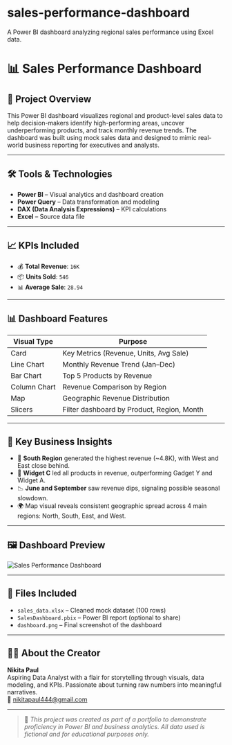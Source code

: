 # sales-performance-dashboard
A Power BI dashboard analyzing regional sales performance using Excel data.
# 📊 Sales Performance Dashboard

## 🎯 Project Overview
This Power BI dashboard visualizes regional and product-level sales data to help decision-makers identify high-performing areas, uncover underperforming products, and track monthly revenue trends. The dashboard was built using mock sales data and designed to mimic real-world business reporting for executives and analysts.

---

## 🛠 Tools & Technologies
- **Power BI** – Visual analytics and dashboard creation
- **Power Query** – Data transformation and modeling
- **DAX (Data Analysis Expressions)** – KPI calculations
- **Excel** – Source data file

---

## 📈 KPIs Included
- 💰 **Total Revenue**: `16K`
- 📦 **Units Sold**: `546`
- 📊 **Average Sale**: `28.94`

---

## 📊 Dashboard Features

| Visual Type       | Purpose                              |
|-------------------|---------------------------------------|
| Card              | Key Metrics (Revenue, Units, Avg Sale) |
| Line Chart        | Monthly Revenue Trend (Jan–Dec)        |
| Bar Chart         | Top 5 Products by Revenue              |
| Column Chart      | Revenue Comparison by Region           |
| Map               | Geographic Revenue Distribution        |
| Slicers           | Filter dashboard by Product, Region, Month |

---

## 📌 Key Business Insights
- 🔼 **South Region** generated the highest revenue (~4.8K), with West and East close behind.
- 🎯 **Widget C** led all products in revenue, outperforming Gadget Y and Widget A.
- 📉 **June and September** saw revenue dips, signaling possible seasonal slowdown.
- 🌍 Map visual reveals consistent geographic spread across 4 main regions: North, South, East, and West.

---

## 🖼️ Dashboard Preview

![Sales Performance Dashboard](dashboard.png)

---

## 📁 Files Included
- `sales_data.xlsx` – Cleaned mock dataset (100 rows)
- `SalesDashboard.pbix` – Power BI report (optional to share)
- `dashboard.png` – Final screenshot of the dashboard

---

## 👩‍💻 About the Creator
**Nikita Paul**  
Aspiring Data Analyst with a flair for storytelling through visuals, data modeling, and KPIs. Passionate about turning raw numbers into meaningful narratives.  
📧 [nikitapaul444@gmail.com](mailto:nikitapaul444@gmail.com)

---

> 🔗 *This project was created as part of a portfolio to demonstrate proficiency in Power BI and business analytics. All data used is fictional and for educational purposes only.*
